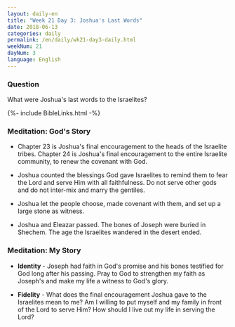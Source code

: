 ```yaml
---
layout: daily-en
title: "Week 21 Day 3: Joshua's Last Words"
date: 2018-06-13
categories: daily
permalink: /en/daily/wk21-day3-daily.html
weekNum: 21
dayNum: 3
language: English
---
```


### Question     
What were Joshua's last words to the Israelites?

{%- include BibleLinks.html -%} 

### Meditation: God's Story   
+ Chapter 23 is Joshua's final encouragement to the heads of the Israelite tribes. Chapter 24 is Joshua's final encouragement to the entire Israelite community, to renew the covenant with God. 

+ Joshua counted the blessings God gave Israelites to remind them to fear the Lord and serve Him with all faithfulness. Do not serve other gods and do not inter-mix and marry the gentiles. 

+ Joshua let the people choose, made covenant with them, and set up a large stone as witness. 

+ Joshua and Eleazar passed. The bones of Joseph were buried in Shechem. The age the Israelites wandered in the desert ended. 

### Meditation: My Story   
+ **Identity** - Joseph had faith in God's promise and his bones testified for God long after his passing. Pray to God to strengthen my faith as Joseph's and make my life a witness to God's glory. 

+ **Fidelity** - What does the final encouragement Joshua gave to the Israelites mean to me? Am I willing to put myself and my family in front of the Lord to serve Him? How should I live out my life in serving the Lord? 
